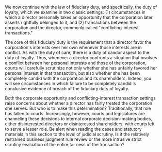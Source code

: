 
We now continue with the law of fiduciary duty, and specifically, the duty of loyalty, which we examine in two classic settings: (1) circumstances in which a director personally takes an opportunity that the corporation later asserts rightfully belonged to it, and (2) transactions between the corporation and the director, commonly called "conflicting-interest transactions."

The core of this fiduciary duty is the requirement that a director favor the corporation's interests over her own whenever those interests are in conflict. As with the duty of care, there is a duty of candor aspect to the duty of loyalty. Thus, whenever a director confronts a situation that involves a conflict between her personal interests and those of the corporation, courts will carefully scrutinize not only whether she has unfairly favored her personal interest in that transaction, but also whether she has been completely candid with the corporation and its shareholders. Indeed, you will see circumstances in which failure to be completely candid is conclusive evidence of breach of the fiduciary duty of loyalty.

Both the corporate opportunity and conflicting-interest transaction settings raise concerns about whether a director has fairly treated the corporation she serves. But who is to make this determination? Traditionally, that role has fallen to courts. Increasingly, however, courts and legislatures are channeling these decisions to internal corporate decision-making bodies, either disinterested directors or disinterested shareholders, with courts left to serve a lesser role. Be alert when reading the cases and statutory materials in this section to the level of judicial scrutiny. Is it the relatively restrained business judgment rule review or the more intrusive strict scrutiny evaluation of the entire fairness of the transaction?
